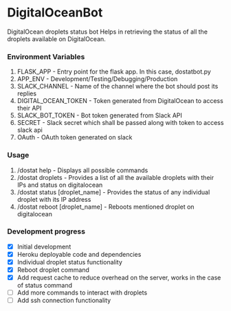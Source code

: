 # DigitalOceanBot
DigitalOcean droplets status bot
Helps in retrieving the status of all the droplets available on DigitalOcean.

### Environment Variables
1. FLASK_APP - Entry point for the flask app. In this case, dostatbot.py
2. APP_ENV - Development/Testing/Debugging/Production
3. SLACK_CHANNEL - Name of the channel where the bot should post its replies
4. DIGITAL_OCEAN_TOKEN - Token generated from DigitalOcean to access their API
5. SLACK_BOT_TOKEN - Bot token generated from Slack API
6. SECRET - Slack secret which shall be passed along with token to access slack api
7. OAuth - OAuth token generated on slack 

### Usage
1. /dostat help - Displays all possible commands
2. /dostat droplets - Provides a list of all the available droplets with their IPs and status on digitalocean
3. /dostat status [droplet_name] - Provides the status of any individual droplet with its IP address
4. /dostat reboot [droplet_name] - Reboots mentioned droplet on digitalocean

### Development progress
- [x] Initial development
- [x] Heroku deployable code and dependencies
- [x] Individual droplet status functionality
- [x] Reboot droplet command
- [x] Add request cache to reduce overhead on the server, works in the case of status command
- [ ] Add more commands to interact with droplets
- [ ] Add ssh connection functionality
